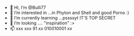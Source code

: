 - 👋 Hi, I’m @Bulli77
- 👀 I’m interested in ...in Phyton and Shell and good Porno :)
- 🌱 I’m currently learning ...pssssyt IT'S TOP SECRET 
- 💞️ I’m looking .... "inspiration" :>
- 📫 xxx xxx 91 xx 010010001 xx

<!---
Bulli77/Bulli77 is a ✨ special ✨ repository because its `README.md` (this file) appears on your GitHub profile.
You can click the Preview link to take a look at your changes.
--->
